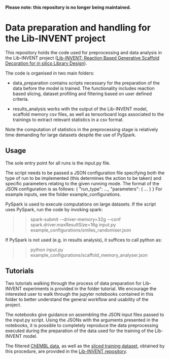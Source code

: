 **Please note: this repository is no longer being maintained.**

Data preparation and handling for the Lib-INVENT project
========================================================================================================================
This repository holds the code used for preprocessing and data analysis in the Lib-INVENT project 
([Lib-INVENT: Reaction Based Generative Scaffold Decoration for in silico Library Design](https://chemrxiv.org/articles/preprint/Lib-INVENT_Reaction_Based_Generative_Scaffold_Decoration_for_in_silico_Library_Design/14473980 "ChemRxiv preprint")). 


 
The code is organised
in two main folders:
- data_preparation contains scripts necessary for the preparation of the data before the model is trained. The functionality
includes reaction based slicing, dataset profiling and filtering based on user defined criteria.

- results_analysis works with the output of the Lib-INVENT model, scaffold memory csv files, as well as tensorboard logs
associated to the trainings to extract relevant statistics in a csv format.

Note the computation of statistics in the preprocessing stage is relatively time demanding for large datasets despite
the use of PySpark.

Usage
------------------------------------------------------------------------------------------------------------------------
The sole entry point for all runs is the input.py file.

The script needs to be passed a JSON configuration file specifying both the type of run to be implemented (this determines
the action to be taken) and specific parameters relating to the given running mode. The format of the JSON configuration
is as follows:
{
"run_type": ...,
"parameters": {
    ...
    }
}
For example inputs, see the folder example_configurations.

PySpark is used to execute computations on large datasets. If the script uses PySpark, run the code by invoking spark:

>> spark-submit --driver-memory=32g --conf spark.driver.maxResultSize=16g input.py example_configurations/smiles_randomiser.json

If PySpark is not used (e.g. in results analysis), it suffices to call python as:

>> python input.py example_configurations/scaffold_memory_analyser.json

Tutorials
------------------------------------------------------------------------------------------------------------------------
Two tutorials walking through the process of data preparation for Lib-INVENT experiments is provided in the folder
tutorial. We encourage the interested user to walk through the jupyter notebooks contained in this folder to better understand the
general workflow and usability of the project. 

The notebooks give guidance on assembling the JSON input files passed to the input.py script.
Using the JSONs with the arguments presented in the notebooks, it is possible to completely reproduce the data preprocessing 
executed during the preparation of the data used for the training of the Lib-INVENT model.

The filtered [ChEMBL data](https://github.com/MolecularAI/Lib-INVENT/blob/main/training_sets/purged_chembl_sliced.smi.gz), as well as the [sliced training dataset](https://github.com/MolecularAI/Lib-INVENT/blob/main/training_sets/chembl_train.gz), obtained by this procedure, are provided in the 
[Lib-INVENT repository](https://github.com/MolecularAI/Lib-INVENT "Lib-INVENT GitHub").
